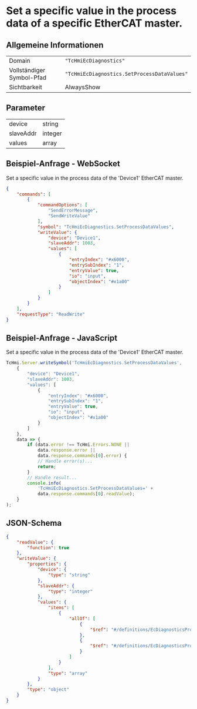 # Set a specific value in the process data of a specific EtherCAT master.

## Allgemeine Informationen

|  |  |
| - | - |
| Domain | `"TcHmiEcDiagnostics"` |
| Vollständiger Symbol-Pfad | `"TcHmiEcDiagnostics.SetProcessDataValues"` |
| Sichtbarkeit | AlwaysShow |

## Parameter

|  |  |
| - | - |
| device | string |
| slaveAddr | integer |
| values | array |

## Beispiel-Anfrage - WebSocket

Set a specific value in the process data of the 'Device1' EtherCAT master.
```json
{
    "commands": [
        {
            "commandOptions": [
                "SendErrorMessage",
                "SendWriteValue"
            ],
            "symbol": "TcHmiEcDiagnostics.SetProcessDataValues",
            "writeValue": {
                "device": "Device1",
                "slaveAddr": 1003,
                "values": [
                    {
                        "entryIndex": "#x6000",
                        "entrySubIndex": "1",
                        "entryValue": true,
                        "io": "input",
                        "objectIndex": "#x1a00"
                    }
                ]
            }
        }
    ],
    "requestType": "ReadWrite"
}
```

## Beispiel-Anfrage - JavaScript

Set a specific value in the process data of the 'Device1' EtherCAT master.
```javascript
TcHmi.Server.writeSymbol('TcHmiEcDiagnostics.SetProcessDataValues',
    {
        "device": "Device1",
        "slaveAddr": 1003,
        "values": [
            {
                "entryIndex": "#x6000",
                "entrySubIndex": "1",
                "entryValue": true,
                "io": "input",
                "objectIndex": "#x1a00"
            }
        ]
    },
    data => {
        if (data.error !== TcHmi.Errors.NONE ||
            data.response.error ||
            data.response.commands[0].error) {
            // Handle error(s)...
            return;
        }
        // Handle result...
        console.info(
            'TcHmiEcDiagnostics.SetProcessDataValues=' +
            data.response.commands[0].readValue);
    }
);
```

## JSON-Schema

```json
{
    "readValue": {
        "function": true
    },
    "writeValue": {
        "properties": {
            "device": {
                "type": "string"
            },
            "slaveAddr": {
                "type": "integer"
            },
            "values": {
                "items": [
                    {
                        "allOf": [
                            {
                                "$ref": "#/definitions/EcDiagnosticsProcessDataObjectEntryID"
                            },
                            {
                                "$ref": "#/definitions/EcDiagnosticsProcessDataObjectEntryValue"
                            }
                        ]
                    }
                ],
                "type": "array"
            }
        },
        "type": "object"
    }
}
```

